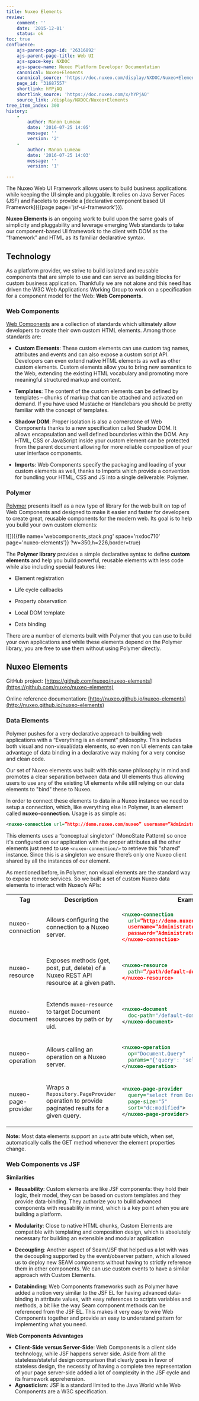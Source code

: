 ```yaml
---
title: Nuxeo Elements
review:
    comment: ''
    date: '2015-12-01'
    status: ok
toc: true
confluence:
    ajs-parent-page-id: '26316892'
    ajs-parent-page-title: Web UI
    ajs-space-key: NXDOC
    ajs-space-name: Nuxeo Platform Developer Documentation
    canonical: Nuxeo+Elements
    canonical_source: 'https://doc.nuxeo.com/display/NXDOC/Nuxeo+Elements'
    page_id: '31687557'
    shortlink: hYPjAQ
    shortlink_source: 'https://doc.nuxeo.com/x/hYPjAQ'
    source_link: /display/NXDOC/Nuxeo+Elements
tree_item_index: 300
history:
    -
        author: Manon Lumeau
        date: '2016-07-25 14:05'
        message: ''
        version: '2'
    -
        author: Manon Lumeau
        date: '2016-07-25 14:03'
        message: ''
        version: '1'

---
```

The Nuxeo Web UI Framework allows users to build&nbsp;business applications while keeping the UI simple and pluggable. It relies on Java Server Faces (JSF) and Facelets to provide a [declarative component based UI Framework]({{page page='jsf-ui-framework'}}).

**Nuxeo Elements** is an ongoing work to build upon the same goals of simplicity and pluggability and leverage emerging Web standards to take our component-based UI framework to the client&nbsp;with DOM as the &ldquo;framework&rdquo; and HTML as its familiar declarative syntax.

## Technology

As a platform provider, we strive to build&nbsp;isolated and&nbsp;reusable components&nbsp;that are&nbsp;simple to use and can serve as building blocks for custom business application. Thankfully we are not alone and this need has driven the W3C Web Applications Working Group to work on a specification for a component model for the Web: **Web Components**.

### Web Components

[Web Components](http://www.w3.org/TR/components-intro/) are a collection of standards which ultimately allow developers to create their own custom HTML elements. Among those standards are:

*   **Custom Elements**: These custom elements can use custom tag names, attributes and events and can also expose a custom script API. Developers can even extend native HTML elements as well as other custom elements. Custom elements allow you to bring new semantics to the Web, extending the existing HTML vocabulary and promoting more meaningful structured markup and content.

*   **Templates**: The content of the custom elements can be defined by templates &ndash; chunks of markup that can be attached and activated on demand. If you have used Mustache or Handlebars you should be pretty familiar with the concept of templates.

*   **Shadow DOM**: Proper isolation is also a cornerstone of Web Components thanks to a new specification called Shadow DOM. It allows encapsulation and well defined boundaries within the DOM. Any HTML, CSS or JavaScript inside your custom element can be protected from the parent document allowing for more reliable composition of your user interface components.
*   **Imports**: Web Components specify the packaging and loading of your custom elements as well, thanks to Imports which provide a convention for bundling your HTML, CSS and JS into a single deliverable: Polymer.

### Polymer

[Polymer](https://www.polymer-project.org/) presents itself as a new type of library for the web built on top of Web Components and&nbsp;designed to make it easier and faster for developers to create great, reusable components for the modern web.&nbsp;Its goal is to help you build your own custom elements:

![]({{file name='webcomponents_stack.png' space='nxdoc710' page='nuxeo-elements'}} ?w=350,h=226,border=true)

The **Polymer library** provides a simple declarative syntax to define **custom elements** and help you build powerful, reusable elements with less code while also including special&nbsp;features like:

*   Element registration

*   Life cycle callbacks

*   Property observation

*   Local DOM template
*   Data binding

There are a number of elements built with Polymer that you can use to build your own applications and while these elements depend on the Polymer library, you are free to use them without using Polymer directly.

## Nuxeo Elements

GitHub project:&nbsp;[https://github.com/nuxeo/nuxeo-elements](https://github.com/nuxeo/nuxeo-elements)

Online reference documentation:&nbsp;[http://nuxeo.github.io/nuxeo-elements](http://nuxeo.github.io/nuxeo-elements)

### Data Elements

Polymer pushes for a very declarative approach to building web applications with a&nbsp;&ldquo;Everything is an element&rdquo; philosophy. This includes both visual and non-visual/data elements, so even non UI elements&nbsp;can take advantage of data binding in a declarative way making for a very concise and clean code.

Our set of Nuxeo elements was built with this same philosophy in mind and promotes a clear separation between data and UI elements thus allowing users to use any of the existing UI elements while still relying on our data elements to "bind" these to Nuxeo.

In order to connect these elements to data in a Nuxeo instance we need to setup a connection, which, like everything else in Polymer, is an element called **nuxeo-connection**. Usage is as simple as:

```xml
<nuxeo-connection url=”http://demo.nuxeo.com/nuxeo” username=”Administrator” password=”Administrator”>
```

This elements uses a &ldquo;conceptual singleton&rdquo; (MonoState Pattern) so&nbsp;once it's configured on our application with the proper attributes all the other elements just need to use `<nuxeo-connection/>` to retrieve this "shared" instance. Since this is a singleton we ensure there&rsquo;s only one Nuxeo client shared by all the instances of our element.

As mentioned before, in Polymer, non visual elements are the standard way to expose remote services. So we built a set of custom Nuxeo data elements to interact with Nuxeo&rsquo;s APIs:

<div class="table-scroll"><table class="hover"><tbody><tr><th colspan="1">Tag</th><th colspan="1">Description</th><th colspan="1">Example</th></tr><tr><td colspan="1">

nuxeo-connection

</td><td colspan="1">

Allows configuring the connection to a Nuxeo server.

</td><td colspan="1">

```xml
<nuxeo-connection
  url=”http://demo.nuxeo.com/nuxeo”
  username=”Administrator”
  password=”Administrator”>
</nuxeo-connection>
```

</td></tr><tr><td colspan="1">

nuxeo-resource

</td><td colspan="1">

Exposes methods (get, post, put, delete) of a Nuxeo REST API resource at a given path.

</td><td colspan="1">

```xml
<nuxeo-resource
  path=”/path/default-domain”>
</nuxeo-resource>
```

</td></tr><tr><td colspan="1">

nuxeo-document

</td><td colspan="1">

Extends `nuxeo-resource` to target Document resources by path or by uid.

</td><td colspan="1">

```xml
<nuxeo-document
  doc-path="/default-domain">
</nuxeo-document>
```

</td></tr><tr><td colspan="1">

nuxeo-operation

</td><td colspan="1">

Allows calling an operation on a Nuxeo server.

</td><td colspan="1">

```xml
<nuxeo-operation
  op="Document.Query"
  params="{'query': 'select from Document'}">
</nuxeo-operation>
```

</td></tr><tr><td colspan="1">

nuxeo-page-provider

</td><td colspan="1">

Wraps a `Repository.PageProvider` operation to provide paginated results for a given query.

</td><td colspan="1">

```xml
<nuxeo-page-provider
  query="select from Document" 
  page-size="5"
  sort="dc:modified">
</nuxeo-page-provider>
```

</td></tr></tbody></table></div>

**Note:**&nbsp;Most data elements support an `auto` attribute which, when set, automatically calls the GET method whenever the element properties change.

### Web Components vs JSF

**Similarities&nbsp;**

*   **Reusability**: Custom elements are like JSF components: they hold their logic, their model, they can be based on custom templates and they provide data-binding. They authorize you to build advanced components with reusability in mind, which is a key point when you are building a platform.
*   **Modularity**:&nbsp;Close to native HTML chunks, Custom Elements are compatible with templating and composition design, which is absolutely necessary for building an extensible and modular application
*   **Decoupling**:&nbsp;Another aspect of Seam/JSF&nbsp;that helped us a lot with was the decoupling supported by the event/observer pattern, which allowed us to deploy new SEAM components without having to strictly reference them in other components. We can use custom events to have a similar approach with Custom Elements.

*   **Databinding**: Web Components frameworks such as Polymer have added a notion very similar to the JSF EL for having advanced data-binding in attribute values, with easy references to scripts variables and methods, a bit like the way Seam component methods can be referenced from the JSF EL. This makes it very easy to wire Web Components together and provide an easy to understand pattern for implementing what you need.

**Web Components Advantages**

*   **Client-Side versus Server-Side**: Web Components is a client side technology, while JSF happens server side. Aside from all the stateless/stateful design comparison that clearly goes in favor of stateless design, the necessity of having a complete tree representation of your page server-side added a lot of complexity in the JSF cycle and its framework apprehension.
*   **Agnosticism**: JSF is a standard limited to the Java World while Web Components are a W3C specification.

&nbsp;
